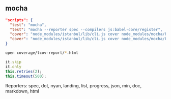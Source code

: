 mocha
-

````json
"scripts": {
  "test": "mocha",
  "test": "mocha --reporter spec --compilers js:babel-core/register",
  "cover": "node_modules/istanbul/lib/cli.js cover node_modules/mocha/bin/_mocha -- -R spec test/*",
  "cover": "node_modules/istanbul/lib/cli.js cover node_modules/mocha/bin/_mocha -- --compilers js:babel-core/register -R spec test/*",
}
````

````sh
open coverage/lcov-report/*.html
````

````js
it.skip
it.only
this.retries(2);
this.timeout(500);
````

Reporters: spec, dot, nyan, landing, list, progress, json, min, doc, markdown, html
